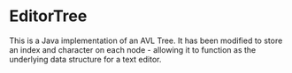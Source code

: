 # EditorTree
This is a Java implementation of an AVL Tree. It has been modified to store an index and character on each node - allowing it to function as the underlying data structure for a text editor.
